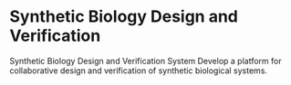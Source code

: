 # Synthetic Biology Design and Verification
Synthetic Biology Design and Verification System Develop a platform for collaborative design and verification of synthetic biological systems.

